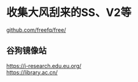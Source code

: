 # 收集大风刮来的SS、V2等
[github.com/freefq/free/](https://github.com/freefq/free/)

## 谷狗镜像站
https://i-research.edu.eu.org/  
https://library.ac.cn/
